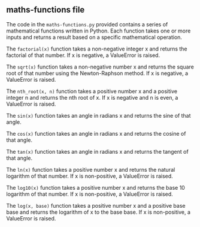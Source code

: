 ## maths-functions file

The code in the `maths-functions.py` provided contains a series of mathematical functions written in Python. Each function takes one or more inputs and returns a result based on a specific mathematical operation.

The `factorial(x)` function takes a non-negative integer x and returns the factorial of that number. If x is negative, a ValueError is raised.

The `sqrt(x)` function takes a non-negative number x and returns the square root of that number using the Newton-Raphson method. If x is negative, a ValueError is raised.

The `nth_root(x, n)` function takes a positive number x and a positive integer n and returns the nth root of x. If x is negative and n is even, a ValueError is raised.

The `sin(x)` function takes an angle in radians x and returns the sine of that angle.

The `cos(x)` function takes an angle in radians x and returns the cosine of that angle.

The `tan(x)` function takes an angle in radians x and returns the tangent of that angle.

The `ln(x)` function takes a positive number x and returns the natural logarithm of that number. If x is non-positive, a ValueError is raised.

The `log10(x)` function takes a positive number x and returns the base 10 logarithm of that number. If x is non-positive, a ValueError is raised.

The `log(x, base)` function takes a positive number x and a positive base base and returns the logarithm of x to the base base. If x is non-positive, a ValueError is raised.